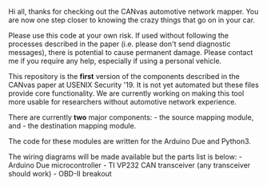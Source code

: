 Hi all, thanks for checking out the CANvas automotive network mapper. You are now one step closer to knowing the crazy things that go on in your car.

Please use this code at your own risk. If used without following the processes described in the paper (i.e. please don't send diagnostic messages), there is potential to cause permanent damage. Please contact me if you require any help, especially if using a personal vehicle.

This repository is the **first** version of the components described in the CANvas paper at USENIX Security '19. It is not yet automated but these files provide core functionality. We are currently working on making this tool more usable for researchers without automotive network experience.

There are currently **two** major components:
    - the source mapping module, and
    - the destination mapping module.
    
The code for these modules are written for the Arduino Due and Python3.

The wiring diagrams will be made available but the parts list is below:
    - Arduino Due microcontroller
    - TI VP232 CAN transceiver (any transceiver should work)
    - OBD-II breakout
